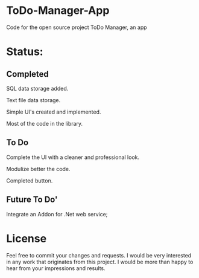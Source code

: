 # ToDo-Manager-App
Code for the open source project ToDo Manager, an app



# Status: 


## Completed
SQL data storage added.

Text file data storage.

Simple UI's created and implemented.

Most of the code in the library.



## To Do


Complete the UI with a cleaner and professional look.

Modulize better the code.

Completed button.



## Future To Do'
Integrate an Addon for .Net web service;


# License
Feel free to commit your changes and requests. I would be very interested in any work that originates from this project. I would be more than happy to hear from your impressions and results.



